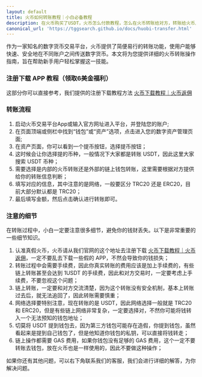 ```yaml
---
layout: default
title: 火币如何转账教程｜小白必备教程
description: 在火币购买了USDT，火币怎么付款教程，怎么在火币转账给对方，转账给火币用户以及转账给钱包用户，应该如何操作，避免钱财丢失，需要注意哪些细节。
canonical_url: 'https://tggsearch.github.io/docs/huobi-transfer.html'
---
```

作为一家知名的数字货币交易平台，火币提供了简便易行的转账功能，使用户能够快速、安全地在不同账户之间传送数字货币。本文将为您提供详细的火币转账操作指南，旨在帮助新手用户轻松掌握这一技能。

### 注册下载 APP 教程（领取6美金福利）
这部分你可以直接参考，我们提供的注册下载教程方法 [火币下载教程｜火币返佣](./huobi-download.html)

### 转账流程

1. 启动火币交易平台App或输入官方网址进入平台，并登陆您的账户;
2. 在页面顶端或侧栏中找到“钱包”或“资产”选项，点击进入您的数字资产管理页面;
3. 在资产页面，你可以看到一个提币按钮，选择提币按钮；
4. 这时候会让你选择提的币种，一般情况下大家都是转账 USDT，因此这里大家搜索 USDT 币种；
5. 需要选择是内部的火币转账还是外部的链上钱包转账，这里需要根据对方提供给你的转账信息判断；
6. 填写对应的信息，其中注意的是网络，一般要区分 TRC20 还是 ERC20，目前大部分默认都是 TRC20；
7. 最后填写金额，然后点击确认进行转账即可。

### 注意的细节
在转账过程中，小白一定要注意很多细节，避免你的钱财丢失。以下是非常重要的一些细节知识。

1. 认准真假火币，火币请从我们官网的这个地址去注册下载  [火币下载教程｜火币返佣](./huobi-download.html)，一定不要乱去下载一些假的 APP，不然会导致你的钱损失；
2. 转账过程中会需要手续费，因此你真实转账的费用应该是加上手续费的，有些链上转账甚至会达到 1USDT 的手续费，因此和对方交易时，一定要考虑上手续费，不要忽视这个问题；
3. 链上转账，一定要和对方交流清楚，因为这个转账没有安全机制，基本上转账过去后，就无法追回了，因此转账需要慎重；
4. 网络选择要特别注意，现在转账的是 USDT，因此网络选择一般就是 TRC20 和 ERC20，但是有些链上网络非常复杂，一定要选择对，不然你可能将钱转入一个无法预知的钱包地址；
5. 切莫将 USDT 提到钱包去，因为第三方钱包可能存在造假，你提到钱包，虽然看起来是提到自己钱包了，但是他知道你钱包的私钥，可以直接将钱转走；
6. 链上操作都需要 GAS 费用，如果你钱包没有足够的 GAS 费用，这个一定不要转账去钱包，放在火币也是一样使用的，因此不要做这种操作；

如果你还有其他问题，可以右下角联系我们的客服，我们会进行详细的解答，为你解决问题。